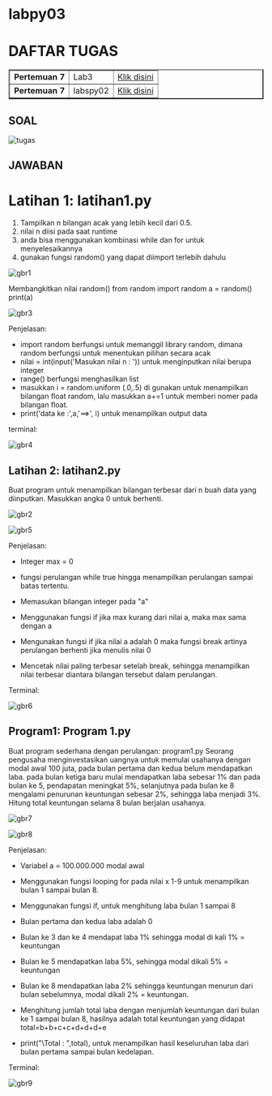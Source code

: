 # labpy03

# DAFTAR TUGAS

<table border="2" cellpading="10">
  <tr>
    <td><b>Pertemuan 7</b></td>
    <td>Lab3</td>
    <td><a href="https://github.com/Wayisalqorni/pratikum-python.git">Klik disini</td>
  </tr>
  <tr>
    <td><b>Pertemuan 7</b></td>
    <td>labspy02</td>
    <td><a href="https://github.com/Wayisalqorni/labspy02.git">Klik disini</td>
  </tr>

</table>


## SOAL

![tugas](gambar/tugas.PNG)

## JAWABAN

# Latihan 1: latihan1.py 
1. Tampilkan ​n​ bilangan acak yang lebih kecil dari 0.5.  
2. nilai ​n​ diisi pada saat runtime 
3. anda bisa menggunakan kombinasi ​while​ dan ​for​ untuk menyelesaikannya 
4. gunakan fungsi random() yang dapat diimport terlebih dahulu

![gbr1](gambar/gbr1.PNG)

Membangkitkan nilai ​random() 
 from​ random ​import​ random a = random() print​(a) 
 

 ![gbr3](gambar/gbr3.PNG)

 Penjelasan:

* import random berfungsi untuk memanggil library random, dimana random berfungsi untuk menentukan pilihan secara acak
* nilai = int(input('Masukan nilai n : ')) untuk menginputkan nilai  berupa integer
* range() berfungsi menghasilkan list
* masukkan i = random.uniform (.0,.5) di gunakan untuk menampilkan bilangan float random, lalu masukkan a+=1 untuk memberi nomer pada bilangan float.
* print('data ke :',a,'==>', i) untuk menampilkan output data

terminal:

![gbr4](gambar/gbr4.PNG)

## Latihan 2: latihan2.py 
  Buat program untuk menampilkan bilangan ​terbesar​ dari ​n​ buah data yang diinputkan. Masukkan angka 0 untuk berhenti. 

 ![gbr2](gambar/gbr2.PNG)

 ![gbr5](gambar/gbr5.PNG)

 Penjelasan:

* Integer max = 0

* fungsi perulangan while true hingga menampilkan perulangan sampai batas tertentu.

* Memasukan bilangan integer pada "a"

* Menggunakan fungsi if jika max kurang dari nilai a, maka max sama dengan a

* Mengunakan fungsi if jika nilai a adalah 0 maka fungsi break artinya perulangan berhenti jika menulis nilai 0

* Mencetak nilai paling terbesar setelah break, sehingga menampilkan nilai terbesar diantara bilangan tersebut dalam perulangan.

Terminal:

![gbr6](gambar/gbr6.PNG)

## Program1: Program 1.py
 Buat program sederhana dengan perulangan: ​program1.py Seorang pengusaha menginvestasikan uangnya untuk memulai usahanya dengan modal awal 100 juta, pada bulan pertama dan kedua belum mendapatkan laba. pada bulan ketiga baru mulai mendapatkan laba sebesar 1% dan pada bulan ke 5, pendapatan meningkat 5%, selanjutnya pada bulan ke 8 mengalami penurunan keuntungan sebesar 2%, sehingga laba menjadi 3%. Hitung total keuntungan selama 8 bulan berjalan usahanya.
 
 ![gbr7](gambar/gbr7.PNG)

 ![gbr8](gambar/gbr8.PNG)

 Penjelasan:

* Variabel a = 100.000.000 modal awal

* Menggunakan fungsi looping for pada nilai x 1-9 untuk menampilkan bulan 1 sampai bulan 8.

* Menggunakan fungsi if, untuk menghitung laba bulan 1 sampai 8

* Bulan pertama dan kedua laba adalah 0

* Bulan ke 3 dan ke 4 mendapat laba 1% sehingga modal di kali 1% = keuntungan

* Bulan ke 5 mendapatkan laba 5%, sehingga modal dikali 5% = keuntungan

* Bulan ke 8 mendapatkan laba 2% sehingga keuntungan menurun dari bulan sebelumnya, modal dikali 2% = keuntungan.

* Menghitung jumlah total laba dengan menjumlah keuntungan dari bulan ke 1 sampai bulan 8, hasilnya adalah total keuntungan yang didapat total=b+b+c+c+d+d+d+e

* print("\Total : ",total), untuk menampilkan hasil keseluruhan laba dari bulan pertama sampai bulan kedelapan.

Terminal:

![gbr9](gambar/gbr9.PNG)

 